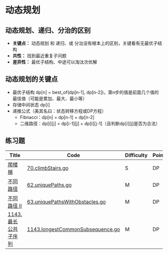 # 动态规划

## 动态规划、递归、分治的区别

- **关键点：** 动态规划 和 递归、或 分治没有根本上的区别，关键看有无最优子结构
- **共性：** 找到最近重复子问题
- **差异性：** 最优子结构、中途可以淘汰次优解

## 动态规划的关键点

- 最优子结构 dp[n] = best_of(dp[n-1], dp[n-2])，第n步的值是前面几个值的最佳值（可能是累加、最大、最小等）
- 存储中间状态 dp[i]
- 递推公式（美其名曰：状态转移方程或DP方程）
  - Fibnacci：dp[n] = dp[n-1] + dp[n-2]
  - 二维路径：dp[i][j] = dp[i-1][j] + dp[i][j-1]（且判断dp[i][j]是否为合法）

## 练习题

| Title | Code | <span id="Top">Difficulty</span> | Points |
| ----- | ---- | -------------------------------- |--------|
|[爬楼梯](https://leetcode-cn.com/problems/climbing-stairs/)|[70.climbStairs.go](70.climbStairs.go)|S|DP|
|[不同路径](https://leetcode-cn.com/problems/unique-paths/)|[62.uniquePaths.go](62.uniquePaths.go)|M|DP|
|[不同路径 II](https://leetcode-cn.com/problems/unique-paths-ii/)|[63.uniquePathsWithObstacles.go](63.uniquePathsWithObstacles.go)|M|DP|
|[1143. 最长公共子序列](https://leetcode-cn.com/problems/longest-common-subsequence/)|[1143.longestCommonSubsequence.go](1143.longestCommonSubsequence.go)|M|DP|
